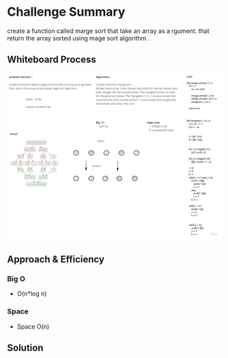 # Challenge Summary
create a function called marge sort that take an array as a rgument.
that  return the array sorted using mage sort algorithm .

## Whiteboard Process
![](assets\marge-sort1.jpg)

## Approach & Efficiency
### Big O
+ O(n*log n)

### Space
+ Space O(n)

## Solution
